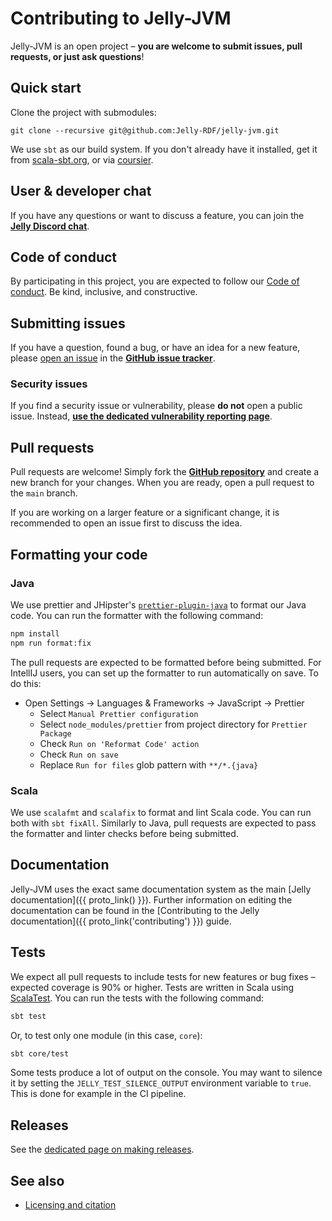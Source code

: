 # Contributing to Jelly-JVM

Jelly-JVM is an open project – **you are welcome to submit issues, pull requests, or just ask questions**!

## Quick start

Clone the project with submodules:

```
git clone --recursive git@github.com:Jelly-RDF/jelly-jvm.git
```

We use `sbt` as our build system. If you don't already have it installed, get it from [scala-sbt.org](https://www.scala-sbt.org/1.x/docs/Setup.html), or via [coursier](https://get-coursier.io/).

## User & developer chat

If you have any questions or want to discuss a feature, you can join the **[Jelly Discord chat](https://discord.gg/A8sN5XwVa5)**.

## Code of conduct

By participating in this project, you are expected to follow our [Code of conduct](./code_of_conduct.md). Be kind, inclusive, and constructive.

## Submitting issues

If you have a question, found a bug, or have an idea for a new feature, please [open an issue](https://github.com/Jelly-RDF/jelly-jvm/issues/new/choose) in the **[GitHub issue tracker](https://github.com/Jelly-RDF/jelly-jvm/issues)**.

### Security issues

If you find a security issue or vulnerability, please **do not** open a public issue. Instead, **[use the dedicated vulnerability reporting page](https://github.com/Jelly-RDF/jelly-jvm/security)**.

## Pull requests

Pull requests are welcome! Simply fork the **[GitHub repository](https://github.com/Jelly-RDF/jelly-jvm)** and create a new branch for your changes. When you are ready, open a pull request to the `main` branch.

If you are working on a larger feature or a significant change, it is recommended to open an issue first to discuss the idea.

## Formatting your code

### Java

We use prettier and JHipster's [`prettier-plugin-java`](https://github.com/jhipster/prettier-java) to format our Java code. You can run the formatter with the following command:

```bash
npm install
npm run format:fix
```

The pull requests are expected to be formatted before being submitted. For IntellIJ users, you can set up the formatter to run automatically on save. To do this:

- Open Settings -> Languages & Frameworks -> JavaScript -> Prettier
    - Select `Manual Prettier configuration`
    - Select `node_modules/prettier` from project directory for `Prettier Package`
    - Check `Run on 'Reformat Code' action`
    - Check `Run on save`
    - Replace `Run for files` glob pattern with `**/*.{java}`

### Scala

We use `scalafmt` and `scalafix` to format and lint Scala code. You can run both with `sbt fixAll`. Similarly to Java, pull requests are expected to pass the formatter and linter checks before being submitted. 

## Documentation

Jelly-JVM uses the exact same documentation system as the main [Jelly documentation]({{ proto_link() }}). Further information on editing the documentation can be found in the [Contributing to the Jelly documentation]({{ proto_link('contributing') }}) guide.

## Tests

We expect all pull requests to include tests for new features or bug fixes – expected coverage is 90% or higher. Tests are written in Scala using [ScalaTest](https://www.scalatest.org/). You can run the tests with the following command:

```bash
sbt test
```

Or, to test only one module (in this case, `core`):

```bash
sbt core/test
```

Some tests produce a lot of output on the console. You may want to silence it by setting the `JELLY_TEST_SILENCE_OUTPUT` environment variable to `true`. This is done for example in the CI pipeline.

## Releases

See the [dedicated page on making releases](releases.md).

## See also

- [Licensing and citation](../licensing.md)
